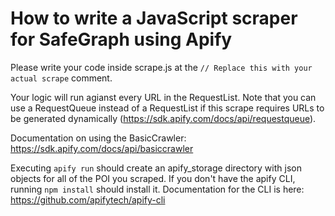 # How to write a JavaScript scraper for SafeGraph using Apify

Please write your code inside scrape.js at the `// Replace this with your actual scrape` comment. 

Your logic will run agianst every URL in the RequestList. Note that you can use a RequestQueue instead of a RequestList if this scrape requires URLs to be generated dynamically (https://sdk.apify.com/docs/api/requestqueue).

Documentation on using the BasicCrawler: https://sdk.apify.com/docs/api/basiccrawler

Executing `apify run` should create an apify_storage directory with json objects for all of the POI you scraped. If you don't have the apify CLI, running `npm install` should install it. Documentation for the CLI is here: https://github.com/apifytech/apify-cli

